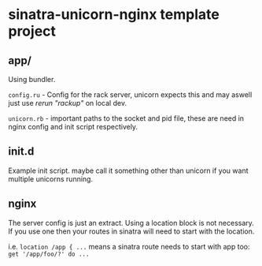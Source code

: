 # sinatra-unicorn-nginx  template project

## app/

Using bundler.

``config.ru`` - Config for the rack server, unicorn expects this and may aswell just use *rerun "rackup"* on local dev.

``unicorn.rb`` - important paths to the socket and pid file, these are need in nginx config and init script respectively.

## init.d

Example init script.
maybe call it something other than unicorn if you want multiple unicorns running.

## nginx

The server config is just an extract.
Using a location block is not necessary.
If you use one then your routes in sinatra will need to start with the location.

i.e. ``location /app { ...`` means a sinatra route needs to start with app too: ``get '/app/foo/?' do ...``
